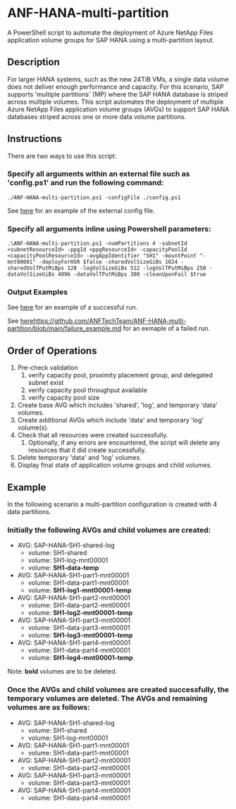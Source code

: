 # ANF-HANA-multi-partition
A PowerShell script to automate the deployment of Azure NetApp Files application volume groups for SAP HANA using a multi-partition layout.

## Description
For larger HANA systems, such as the new 24TiB VMs, a single data volume does not deliver enough performance and capacity. For this scenario, SAP supports 'multiple partitions' (MP) where the SAP HANA database is striped across multiple volumes. This script automates the deployment of multiple Azure NetApp Files application volume groups (AVGs) to support SAP HANA databases striped across one or more data volume partitions.

## Instructions

There are two ways to use this script:

### Specify all arguments within an external file such as 'config.ps1' and run the following command:
    ./ANF-HANA-multi-partition.ps1 -configFile ./config.ps1

See [here](https://github.com/ANFTechTeam/ANF-HANA-multi-partition/blob/main/config.ps1.sample) for an example of the external config file.

### Specify all arguments inline using Powershell parameters:
    .\ANF-HANA-multi-partition.ps1 -numPartitions 4 -subnetId <subnetResourceId> -ppgId <ppgResourceId> -capacityPoolId <capacityPoolResourceId> -avgAppIdentifier "SH1" -mountPoint "-mnt00001" -deployForHSR $false -sharedVolSizeGiBs 1024 -sharedVolTPutMiBps 128 -logVolSizeGiBs 512 -logVolTPutMiBps 250 -dataVolSizeGiBs 4096 -dataVolTPutMiBps 300 -cleanUponFail $true

### Output Examples
See [here](https://github.com/ANFTechTeam/ANF-HANA-multi-partition/blob/main/success_example.md) for an example of a successful run.

See [here]()https://github.com/ANFTechTeam/ANF-HANA-multi-partition/blob/main/failure_example.md for an exmaple of a failed run.

## Order of Operations
1. Pre-check validation
    1. verify capacity pool, proximity placement group, and delegated subnet exist
    1. verify capacity pool throughput available
    1. verify capacity pool size
1. Create base AVG which includes 'shared', 'log', and temporary 'data' volumes.
1. Create additional AVGs which include 'data' and temporary 'log' volume(s).
1. Check that all resources were created successfully.
    1. Optionally, if any errors are encountered, the script will delete any resources that it did create successfully.
1. Delete temporary 'data' and 'log' volumes.
1. Display final state of application volume groups and child volumes.

## Example
In the following scenario a multi-partition configuration is created with 4 data partitions.

### Initially the following AVGs and child volumes are created:
- AVG: SAP-HANA-SH1-shared-log
    - volume: SH1-shared
    - volume: SH1-log-mnt00001
    - volume: **SH1-data-temp**
- AVG: SAP-HANA-SH1-part1-mnt00001
    - volume: SH1-data-part1-mnt00001
    - volume: **SH1-log1-mnt00001-temp**
- AVG: SAP-HANA-SH1-part2-mnt00001
    - volume: SH1-data-part2-mnt00001
    - volume: **SH1-log2-mnt00001-temp**
- AVG: SAP-HANA-SH1-part3-mnt00001
    - volume: SH1-data-part3-mnt00001
    - volume: **SH1-log3-mnt00001-temp**
- AVG: SAP-HANA-SH1-part4-mnt00001
    - volume: SH1-data-part4-mnt00001
    - volume: **SH1-log4-mnt00001-temp**

Note: **bold** volumes are to be deleted.

### Once the AVGs and child volumes are created successfully, the temporary volumes are deleted. The AVGs and remaining volumes are as follows:
- AVG: SAP-HANA-SH1-shared-log
    - volume: SH1-shared
    - volume: SH1-log-mnt00001
- AVG: SAP-HANA-SH1-part1-mnt00001
    - volume: SH1-data-part1-mnt00001
- AVG: SAP-HANA-SH1-part2-mnt00001
    - volume: SH1-data-part2-mnt00001
- AVG: SAP-HANA-SH1-part3-mnt00001
    - volume: SH1-data-part3-mnt00001 
- AVG: SAP-HANA-SH1-part4-mnt00001
    - volume: SH1-data-part4-mnt00001